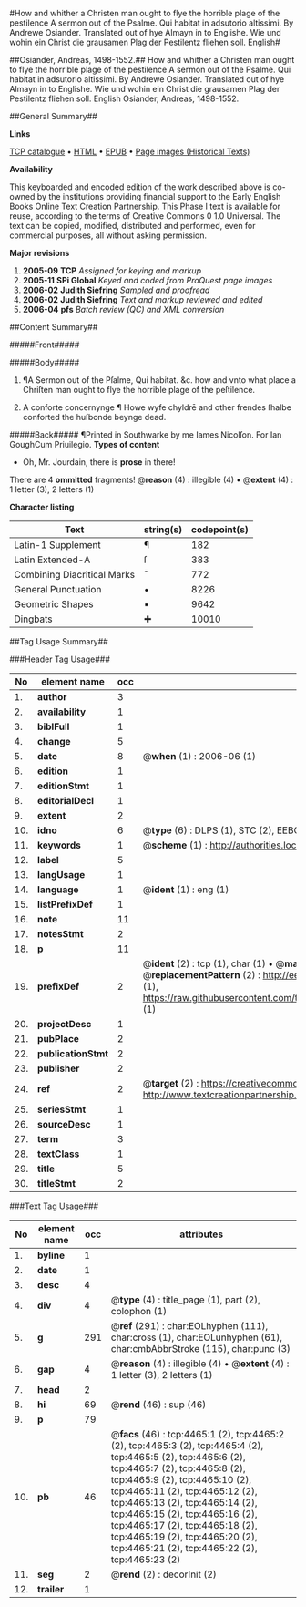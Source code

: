 #How and whither a Christen man ought to flye the horrible plage of the pestilence A sermon out of the Psalme. Qui habitat in adsutorio altissimi. By Andrewe Osiander. Translated out of hye Almayn in to Englishe. Wie und wohin ein Christ die grausamen Plag der Pestilentz fliehen soll. English#

##Osiander, Andreas, 1498-1552.##
How and whither a Christen man ought to flye the horrible plage of the pestilence A sermon out of the Psalme. Qui habitat in adsutorio altissimi. By Andrewe Osiander. Translated out of hye Almayn in to Englishe.
Wie und wohin ein Christ die grausamen Plag der Pestilentz fliehen soll. English
Osiander, Andreas, 1498-1552.

##General Summary##

**Links**

[TCP catalogue](http://www.ota.ox.ac.uk/tcp/)  • 
[HTML](http://tei.it.ox.ac.uk/tcp/Texts-HTML/free/A08/A08560.html)  • 
[EPUB](http://tei.it.ox.ac.uk/tcp/Texts-EPUB/free/A08/A08560.epub) • 
[Page images (Historical Texts)](https://data.historicaltexts.jisc.ac.uk/view?pubId=eebo-99839998e&pageId=eebo-99839998e-4465-1)

**Availability**

This keyboarded and encoded edition of the
	       work described above is co-owned by the institutions
	       providing financial support to the Early English Books
	       Online Text Creation Partnership. This Phase I text is
	       available for reuse, according to the terms of Creative
	       Commons 0 1.0 Universal. The text can be copied,
	       modified, distributed and performed, even for
	       commercial purposes, all without asking permission.

**Major revisions**

1. __2005-09__ __TCP__ *Assigned for keying and markup*
1. __2005-11__ __SPi Global__ *Keyed and coded from ProQuest page images*
1. __2006-02__ __Judith Siefring__ *Sampled and proofread*
1. __2006-02__ __Judith Siefring__ *Text and markup reviewed and edited*
1. __2006-04__ __pfs__ *Batch review (QC) and XML conversion*

##Content Summary##

#####Front#####

#####Body#####

1. ¶A Sermon out of the Pſalme, Qui habitat. &c. how and vnto what place a Chriſten man ought to flye the horrible plage of the peſtilence.

1. A conforte concernynge ¶ Howe wyfe chyldrē and other frendes ſhalbe conforted the huſbonde beynge dead.

#####Back#####
¶Printed in Southwarke by me Iames Nicolſon. For Ian GoughCum Priuilegio.
**Types of content**

  * Oh, Mr. Jourdain, there is **prose** in there!

There are 4 **ommitted** fragments! 
 @__reason__ (4) : illegible (4)  •  @__extent__ (4) : 1 letter (3), 2 letters (1)

**Character listing**


|Text|string(s)|codepoint(s)|
|---|---|---|
|Latin-1 Supplement|¶|182|
|Latin Extended-A|ſ|383|
|Combining             Diacritical Marks|̄|772|
|General Punctuation|•|8226|
|Geometric Shapes|▪|9642|
|Dingbats|✚|10010|

##Tag Usage Summary##

###Header Tag Usage###

|No|element name|occ|attributes|
|---|---|---|---|
|1.|__author__|3||
|2.|__availability__|1||
|3.|__biblFull__|1||
|4.|__change__|5||
|5.|__date__|8| @__when__ (1) : 2006-06 (1)|
|6.|__edition__|1||
|7.|__editionStmt__|1||
|8.|__editorialDecl__|1||
|9.|__extent__|2||
|10.|__idno__|6| @__type__ (6) : DLPS (1), STC (2), EEBO-CITATION (1), PROQUEST (1), VID (1)|
|11.|__keywords__|1| @__scheme__ (1) : http://authorities.loc.gov/ (1)|
|12.|__label__|5||
|13.|__langUsage__|1||
|14.|__language__|1| @__ident__ (1) : eng (1)|
|15.|__listPrefixDef__|1||
|16.|__note__|11||
|17.|__notesStmt__|2||
|18.|__p__|11||
|19.|__prefixDef__|2| @__ident__ (2) : tcp (1), char (1)  •  @__matchPattern__ (2) : ([0-9\-]+):([0-9IVX]+) (1), (.+) (1)  •  @__replacementPattern__ (2) : http://eebo.chadwyck.com/downloadtiff?vid=$1&page=$2 (1), https://raw.githubusercontent.com/textcreationpartnership/Texts/master/tcpchars.xml#$1 (1)|
|20.|__projectDesc__|1||
|21.|__pubPlace__|2||
|22.|__publicationStmt__|2||
|23.|__publisher__|2||
|24.|__ref__|2| @__target__ (2) : https://creativecommons.org/publicdomain/zero/1.0/ (1), http://www.textcreationpartnership.org/docs/. (1)|
|25.|__seriesStmt__|1||
|26.|__sourceDesc__|1||
|27.|__term__|3||
|28.|__textClass__|1||
|29.|__title__|5||
|30.|__titleStmt__|2||


###Text Tag Usage###

|No|element name|occ|attributes|
|---|---|---|---|
|1.|__byline__|1||
|2.|__date__|1||
|3.|__desc__|4||
|4.|__div__|4| @__type__ (4) : title_page (1), part (2), colophon (1)|
|5.|__g__|291| @__ref__ (291) : char:EOLhyphen (111), char:cross (1), char:EOLunhyphen (61), char:cmbAbbrStroke (115), char:punc (3)|
|6.|__gap__|4| @__reason__ (4) : illegible (4)  •  @__extent__ (4) : 1 letter (3), 2 letters (1)|
|7.|__head__|2||
|8.|__hi__|69| @__rend__ (46) : sup (46)|
|9.|__p__|79||
|10.|__pb__|46| @__facs__ (46) : tcp:4465:1 (2), tcp:4465:2 (2), tcp:4465:3 (2), tcp:4465:4 (2), tcp:4465:5 (2), tcp:4465:6 (2), tcp:4465:7 (2), tcp:4465:8 (2), tcp:4465:9 (2), tcp:4465:10 (2), tcp:4465:11 (2), tcp:4465:12 (2), tcp:4465:13 (2), tcp:4465:14 (2), tcp:4465:15 (2), tcp:4465:16 (2), tcp:4465:17 (2), tcp:4465:18 (2), tcp:4465:19 (2), tcp:4465:20 (2), tcp:4465:21 (2), tcp:4465:22 (2), tcp:4465:23 (2)|
|11.|__seg__|2| @__rend__ (2) : decorInit (2)|
|12.|__trailer__|1||
